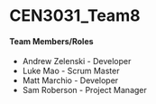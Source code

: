# CEN3031_Team8
#### Team Members/Roles
- Andrew Zelenski - Developer
- Luke Mao - Scrum Master
- Matt Marchio - Developer
- Sam Roberson - Project Manager
